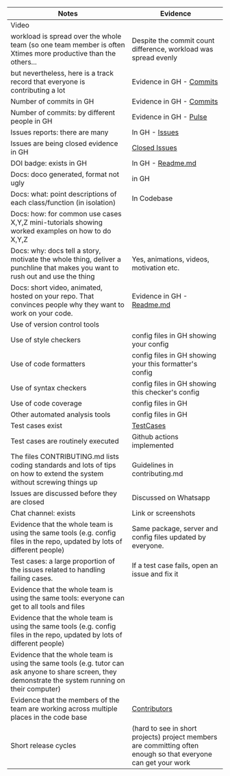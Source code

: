 |Notes| Evidence|
|-----|---------|
|Video|   |
|workload is spread over the whole team (so one team member is often Xtimes more productive than the others...| Despite the commit count difference, workload was spread evenly|
|but nevertheless, here is a track record that everyone is contributing a lot| Evidence in GH - [Commits](https://github.com/Kashika08/ShopSync/commits/main)|
|Number of commits	in GH| Evidence in GH - [Commits](https://github.com/Kashika08/ShopSync/commits/main)|
|Number of commits: by different people	in GH| Evidence in GH - [Pulse](https://github.com/Kashika08/ShopSync/pulse)|
|Issues reports: there are many| In GH - [Issues](https://github.com/Kashika08/ShopSync/issues?q=is%3Aopen+is%3Aissue)|
|Issues are being closed	evidence in GH| [Closed Issues](https://github.com/Kashika08/ShopSync/issues?q=is%3Aissue+is%3Aclosed)|
|DOI badge: exists	in GH| In GH - [Readme.md](https://github.com/Kashika08/ShopSync/blob/main/README.md)|
|Docs: doco generated, format not ugly | in GH| 
|Docs: what: point descriptions of each class/function (in isolation)| In Codebase |
|Docs: how: for common use cases X,Y,Z mini-tutorials showing worked examples on how to do X,Y,Z| |
|Docs: why: docs tell a story, motivate the whole thing, deliver a punchline that makes you want to rush out and use the thing | Yes, animations, videos, motivation etc.|
|Docs: short video, animated, hosted on your repo. That convinces people why they want to work on your code.	| Evidence in GH - [Readme.md](https://github.com/Kashika08/ShopSync/blob/main/README.md)|
|Use of version control tools	| |
|Use of style checkers|	config files in GH showing your config |
|Use of code formatters|	config files in GH showing your this formatter's config|
|Use of syntax checkers| config files in GH showing this checker's config|
|Use of code coverage| 	config files in GH|
|Other automated analysis tools| config files in GH|
|Test cases exist| [TestCases](https://github.com/Kashika08/ShopSync/tree/main/tests)|
|Test cases are routinely executed| Github actions implemented|
|The files CONTRIBUTING.md lists coding standards and lots of tips on how to extend the system without screwing things up  |Guidelines in contributing.md |
|Issues are discussed before they are closed | Discussed on Whatsapp |
|Chat channel: exists| 	Link or screenshots |
|Evidence that the whole team is using the same tools (e.g. config files in the repo, updated by lots of different people) | Same package, server and config files updated by everyone. |
|Test cases: a large proportion of the issues related to handling failing cases.|If a test case fails, open an issue and fix it|
|Evidence that the whole team is using the same tools: everyone can get to all tools and files| |
|Evidence that the whole team is using the same tools (e.g. config files in the repo, updated by lots of different people)	| |
|Evidence that the whole team is using the same tools (e.g. tutor can ask anyone to share screen, they demonstrate the system running on their computer)| | 
|Evidence that the members of the team are working across multiple places in the code base	| [Contributors](https://github.com/Kashika08/ShopSync/graphs/contributors)
| Short release cycles| (hard to see in short projects) project members are committing often enough so that everyone can get your work|
